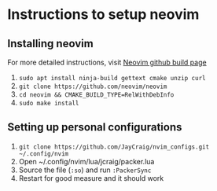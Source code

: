 
# Instructions to setup neovim

Installing neovim
---

For more detailed instructions, visit [Neovim github build page](https://github.com/neovim/neovim/blob/master/BUILD.md#build-prerequisites)

1. `sudo apt install ninja-build gettext cmake unzip curl`
2. `git clone https://github.com/neovim/neovim`
3. `cd neovim && CMAKE_BUILD_TYPE=RelWithDebInfo`
4. `sudo make install`

Setting up personal configurations
---

1. `git clone https://github.com/JayCraig/nvim_configs.git ~/.config/nvim`
2. Open ~/.config/nvim/lua/jcraig/packer.lua
3. Source the file (`:so`) and run `:PackerSync`
4. Restart for good measure and it should work
